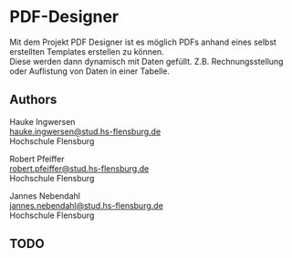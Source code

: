 # PDF-Designer

Mit dem Projekt PDF Designer ist es möglich PDFs anhand eines selbst erstellten Templates erstellen zu können.\
Diese werden dann dynamisch mit Daten gefüllt. Z.B. Rechnungsstellung oder Auflistung von Daten in einer Tabelle.

## Authors
Hauke Ingwersen\
hauke.ingwersen@stud.hs-flensburg.de\
Hochschule Flensburg

Robert Pfeiffer\
robert.pfeiffer@stud.hs-flensburg.de\
Hochschule Flensburg

Jannes Nebendahl\
jannes.nebendahl@stud.hs-flensburg.de\
Hochschule Flensburg

## TODO
